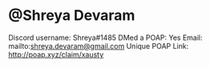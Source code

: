 # @Shreya Devaram

Discord username: Shreya#1485
DMed a POAP: Yes
Email: mailto:shreya.devaram@gmail.com
Unique POAP Link: http://poap.xyz/claim/xausty